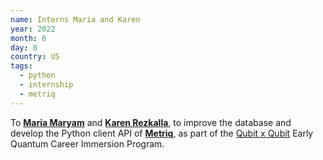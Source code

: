 ```yaml
---
name: Interns Maria and Karen
year: 2022
month: 6
day: 8
country: US
tags:
  - python
  - internship
  - metriq
---
```


 To **[Maria Maryam](https://unitary.fund/posts/intern_maria_maryam_post.html)** and **[Karen Rezkalla](https://unitary.fund/posts/2022_karen_intern_post.html)**, to improve the database and develop the Python client API of **[Metriq](https://metriq.info/)**, as part of the [Qubit x Qubit](https://www.qubitbyqubit.org/) Early Quantum Career Immersion Program.

